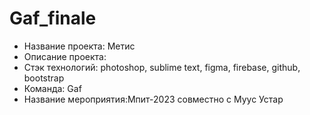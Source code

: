 # Gaf_finale
- Название проекта: Метис
- Описание проекта:
- Стэк технологий: photoshop, sublime text, figma, firebase, github, bootstrap
- Команда: Gaf
- Название мероприятия:Мпит-2023 совместно с Муус Устар
